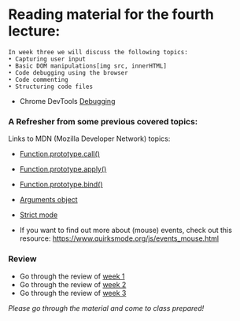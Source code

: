 # Reading material for the fourth lecture:

```
In week three we will discuss the following topics:
• Capturing user input
• Basic DOM manipulations[img src, innerHTML]
• Code debugging using the browser
• Code commenting
• Structuring code files
```

- Chrome DevTools [Debugging](https://developers.google.com/web/tools/chrome-devtools/?utm_source=dcc&utm_medium=redirect&utm_campaign=2016q3) 

### A Refresher from some previous covered topics:

Links to MDN (Mozilla Developer Network) topics:

- [Function.prototype.call()](https://developer.mozilla.org/en-US/docs/Web/JavaScript/Reference/Global_Objects/Function/call)
- [Function.prototype.apply()](https://developer.mozilla.org/en-US/docs/Web/JavaScript/Reference/Global_Objects/Function/apply)
- [Function.prototype.bind()](https://developer.mozilla.org/en-US/docs/Web/JavaScript/Reference/Global_Objects/Function/bind)
- [Arguments object](https://developer.mozilla.org/en/docs/Web/JavaScript/Reference/Functions/arguments)
- [Strict mode](https://developer.mozilla.org/en-US/docs/Web/JavaScript/Reference/Strict_mode)

- If you want to find out more about (mouse) events, check out this resource: https://www.quirksmode.org/js/events_mouse.html

### Review
- Go through the review of [week 1](https://github.com/HackYourFuture/JavaScript/blob/master/Week1/REVIEW.md)
- Go through the review of [week 2](https://github.com/HackYourFuture/JavaScript/blob/master/Week2/REVIEW.md)
- Go through the review of [week 3](https://github.com/HackYourFuture/JavaScript/blob/master/Week3/REVIEW.md)
<!-- - Go through the review of [week 4](https://github.com/HackYourFuture/JavaScript/blob/master/Week4/REVIEW.md) -->

_Please go through the material and come to class prepared!_



